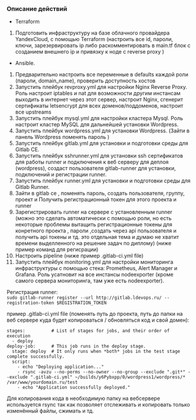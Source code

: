 ### Описание действий
  +  Terraform
1. Подготовить инфраструктуру на базе облачного провайдера YandexCloud, с помощью Terraform (настроить все id, пароли, ключи, зарезервировать ip либо раскомментировать в main.tf блок с созданием внешнего ip и привязку к ноде с reverse proxy )
  +  Ansible. 
1. Предварительно настроить все переменные в defaults каждой роли (пароли, domain_name), проверить доступность хостов 
2. Запустить плейбук revproxy.yml для настройки Nginx Reverse Proxy. Роль настроит iptables и nat для возможности другим инстансам выходить в интернет через этот сервер, настроит Nginx, сгенерит сертификаты letsencrypt для всех доменов/поддоменов, настроит все upstreams
3. Запустить плейбук mysql.yml для настройки кластера Mysql. Роль настроит кластер MySQL для дальнейшей установки Wordpress.
6. Запустить плейбук wordpress.yml для установки Wordpress. (Зайти в панель Wordpress поменять пароль ) 
7. Запустить плейбук gitlab.yml для установки и подготовки среды для Gitlab CE. 
8. Запустить плейбук sshrunner.yml для установки ssh сертификатов для работы runner и подключения к веб серверу для деплоя (wordpress), создаст пользователя gitlab-runner для установки, подключений и регистрации runner.
9.  Запустить плейбук runner.yml для установки и подготовки среды для Gitlab Runner. 
10. Зайти в gitlab ce , поменять пароль, создать пользователя, группу, проект и Получить регистрационный токен для этого проекта и runner
11. Зарегистрировать runner на сервере с установленным runner (можно это сделать автоматически с помощью роли, но есть некоторые проблемы вытащить регистрационные токены для конретного проекта , пароли ,создать через api пользователя и получить api токены и тд. это отдельная тема и думаю не хватит времени выделленного на решение задач по диплому) (ниже пример команд для регисрации)
12. Настроить pipeline (ниже пример .gitlab-ci.yml file)
13. Запустить плейбук monitoring.yml для настройки мониторинга инфраструктуры с помощью стека: Prometheus, Alert Manager и Grafana. Роль усатновит на все инстансы nodeexporter (кроме самого сервера мониторинга, там уже есть nodeexporter).


Регистрация runner:    
``` sudo gitlab-runner register --url http://gitlab.ldevops.ru/ --registration-token $REGISTRATION_TOKEN ```    

пример .gitlab-ci.yml file (поменять путь до проекта, путь до папки на веб сервере куда будет копироваться / обновляться код и свой домен):     
```
stages:          # List of stages for jobs, and their order of execution
  - deploy
deploy-job:      # This job runs in the deploy stage.
  stage: deploy  # It only runs when *both* jobs in the test stage complete successfully.
  script:
    - echo "Deploying application..."
    - rsync -avzu --no-perms --no-owner --no-group --exclude ".git*" --exclude ".gitlab-ci.yml" ~/builds/y6Pybxpp/0/wordpress1/wordpress/* /var/www/yourdomain.ru/test
    - echo "Application successfully deployed."
 ```   
Для копирования кода в необходимую папку на вебсервере используется rsync так как позволяет отслеживать и копировать только изменённый файлы, сжимать и тд.     
